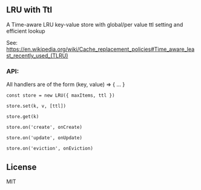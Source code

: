 ## LRU with Ttl

A Time-aware LRU key-value store with global/per value ttl setting and efficient lookup

See: https://en.wikipedia.org/wiki/Cache_replacement_policies#Time_aware_least_recently_used_(TLRU)

### API:

All handlers are of the form (key, value) => { ... }

	const store = new LRU({ maxItems, ttl })

	store.set(k, v, [ttl])

	store.get(k)

	store.on('create', onCreate)

	store.on('update', onUpdate)

	store.on('eviction', onEviction)

## License
MIT